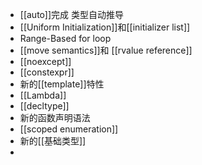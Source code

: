 - [[auto]]完成 类型自动推导
- [[Uniform Initialization]]和[[initializer list]]
- Range-Based for loop
- [[move semantics]]和 [[rvalue reference]]
- [[noexcept]]
- [[constexpr]]
- 新的[[template]]特性
- [[Lambda]]
- [[decltype]]
- 新的函数声明语法
- [[scoped enumeration]]
- 新的[[基础类型]]
-